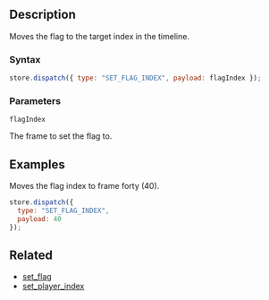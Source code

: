 ## Description

Moves the flag to the target index in the timeline.

### Syntax

```javascript
store.dispatch({ type: "SET_FLAG_INDEX", payload: flagIndex });
```

### Parameters

`flagIndex`

The frame to set the flag to.

## Examples

Moves the flag index to frame forty (40).

```javascript
store.dispatch({
  type: "SET_FLAG_INDEX",
  payload: 40
});
```

## Related

- [set_flag](./set_flag.md)
- [set_player_index](./set_player_index.md)
